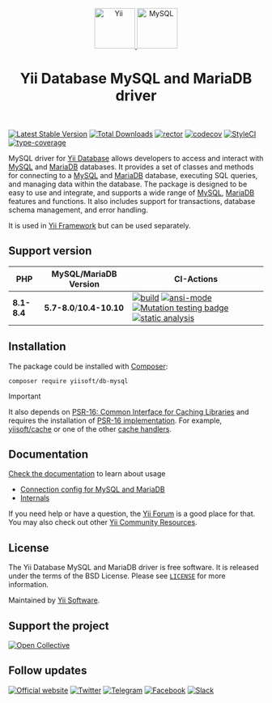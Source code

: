 <p align="center">
    <a href="https://github.com/yiisoft" target="_blank">
        <img src="https://yiisoft.github.io/docs/images/yii_logo.svg" height="80px" alt="Yii">
    </a>
    <a href="https://www.mysql.com/" target="_blank">
        <img src="https://labs.mysql.com/common/logos/mysql-logo.svg" height="80px" alt="MySQL">
    </a>
    <h1 align="center">Yii Database MySQL and MariaDB driver</h1>
    <br>
</p>

[![Latest Stable Version](https://poser.pugx.org/yiisoft/db-mysql/v)](https://packagist.org/packages/yiisoft/db-mysql)
[![Total Downloads](https://poser.pugx.org/yiisoft/db-mysql/downloads)](https://packagist.org/packages/yiisoft/db-mysql)
[![rector](https://github.com/yiisoft/db-mysql/actions/workflows/rector.yml/badge.svg)](https://github.com/yiisoft/db-mysql/actions/workflows/rector.yml)
[![codecov](https://codecov.io/gh/yiisoft/db-mysql/branch/master/graph/badge.svg?token=gsKVx3WQt4)](https://codecov.io/gh/yiisoft/db-mysql)
[![StyleCI](https://github.styleci.io/repos/145220107/shield?branch=master)](https://github.styleci.io/repos/145220107?branch=master)
[![type-coverage](https://shepherd.dev/github/yiisoft/db-mysql/coverage.svg)](https://shepherd.dev/github/yiisoft/db-mysql)

MySQL driver for [Yii Database](https://github.com/yiisoft/db) allows developers to access and interact with [MySQL]
and [MariaDB] databases.
It provides a set of classes and methods for connecting to a [MySQL] and [MariaDB] database,
executing SQL queries, and managing data within the database.
The package is designed to be easy to use and integrate,
and supports a wide range of [MySQL], [MariaDB] features and functions.
It also includes support for transactions, database schema management, and error handling.

It is used in [Yii Framework](https://www.yiiframework.com/) but can be used separately.

[MariaDB]: https://mariadb.org/
[MySQL]: https://www.mysql.com/

## Support version

| PHP         | MySQL/MariaDB Version | CI-Actions |
|-------------|-----------------------|------------|
| **8.1-8.4** |**5.7-8.0**/**10.4-10.10**|[![build](https://github.com/yiisoft/db-mysql/actions/workflows/build.yml/badge.svg?branch=dev)](https://github.com/yiisoft/db-mysql/actions/workflows/build.yml) [![ansi-mode](https://github.com/yiisoft/db-mysql/actions/workflows/ansi-mode.yml/badge.svg)](https://github.com/yiisoft/db-mysql/actions/workflows/ansi-mode.yml) [![Mutation testing badge](https://img.shields.io/endpoint?style=flat&url=https%3A%2F%2Fbadge-api.stryker-mutator.io%2Fgithub.com%2Fyiisoft%2Fdb-mysql%2Fmaster)](https://dashboard.stryker-mutator.io/reports/github.com/yiisoft/db-mysql/master) [![static analysis](https://github.com/yiisoft/db-mysql/actions/workflows/static.yml/badge.svg?branch=dev)](https://github.com/yiisoft/db-mysql/actions/workflows/static.yml)

## Installation

The package could be installed with [Composer](https://getcomposer.org):

```shell
composer require yiisoft/db-mysql
```

> [!IMPORTANT]
> It also depends on [PSR-16: Common Interface for Caching Libraries](https://www.php-fig.org/psr/psr-16/) and requires
> the installation of [PSR-16 implementation](https://packagist.org/providers/psr/simple-cache-implementation).
> For example, [yiisoft/cache](https://github.com/yiisoft/cache) or one of the other [cache handlers](https://github.com/yiisoft/cache#cache-handlers).

## Documentation

[Check the documentation](https://github.com/yiisoft/db/blob/master/docs/guide/en/README.md) to learn about usage

- [Connection config for MySQL and MariaDB](https://github.com/yiisoft/db/blob/master/docs/guide/en/connection/mysql.md)
- [Internals](docs/internals.md)

If you need help or have a question, the [Yii Forum](https://forum.yiiframework.com/c/yii-3-0/63) is a good place for that.
You may also check out other [Yii Community Resources](https://www.yiiframework.com/community).

## License

The Yii Database MySQL and MariaDB driver is free software. It is released under the terms of the BSD License.
Please see [`LICENSE`](./LICENSE.md) for more information.

Maintained by [Yii Software](https://www.yiiframework.com/).

## Support the project

[![Open Collective](https://img.shields.io/badge/Open%20Collective-sponsor-7eadf1?logo=open%20collective&logoColor=7eadf1&labelColor=555555)](https://opencollective.com/yiisoft)

## Follow updates

[![Official website](https://img.shields.io/badge/Powered_by-Yii_Framework-green.svg?style=flat)](https://www.yiiframework.com/)
[![Twitter](https://img.shields.io/badge/twitter-follow-1DA1F2?logo=twitter&logoColor=1DA1F2&labelColor=555555?style=flat)](https://twitter.com/yiiframework)
[![Telegram](https://img.shields.io/badge/telegram-join-1DA1F2?style=flat&logo=telegram)](https://t.me/yii3en)
[![Facebook](https://img.shields.io/badge/facebook-join-1DA1F2?style=flat&logo=facebook&logoColor=ffffff)](https://www.facebook.com/groups/yiitalk)
[![Slack](https://img.shields.io/badge/slack-join-1DA1F2?style=flat&logo=slack)](https://yiiframework.com/go/slack)

